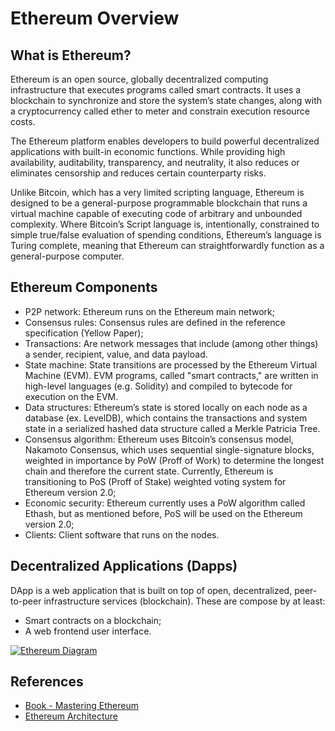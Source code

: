 # Ethereum Overview

## What is Ethereum?
Ethereum is an open source, globally decentralized computing infrastructure that executes programs called smart contracts. It uses a blockchain to synchronize and store the system’s state changes, along with a cryptocurrency called ether to meter and constrain execution resource costs.

The Ethereum platform enables developers to build powerful decentralized applications with built-in economic functions. While providing high availability, auditability, transparency, and neutrality, it also reduces or eliminates censorship and reduces certain counterparty risks.

Unlike Bitcoin, which has a very limited scripting language, Ethereum is designed to be a general-purpose programmable blockchain that runs a virtual machine capable of executing code of arbitrary and unbounded complexity. Where Bitcoin’s Script language is, intentionally, constrained to simple true/false evaluation of spending conditions, Ethereum’s language is Turing complete, meaning that Ethereum can straightforwardly function as a general-purpose computer.

## Ethereum Components
* P2P network: Ethereum runs on the Ethereum main network;
* Consensus rules: Consensus rules are defined in the reference specification (Yellow Paper);
* Transactions: Are network messages that include (among other things) a sender, recipient, value, and data payload.
* State machine: State transitions are processed by the Ethereum Virtual Machine (EVM). EVM programs, called "smart contracts," are written in high-level languages (e.g. Solidity) and compiled to bytecode for execution on the EVM.
* Data structures: Ethereum’s state is stored locally on each node as a database (ex. LevelDB), which contains the transactions and system state in a serialized hashed data structure called a Merkle Patricia Tree.
* Consensus algorithm: Ethereum uses Bitcoin’s consensus model, Nakamoto Consensus, which uses sequential single-signature blocks, weighted in importance by PoW (Proff of Work) to determine the longest chain and therefore the current state. Currently, Ethereum is transitioning to PoS (Proff of Stake) weighted voting system for Ethereum version 2.0;
* Economic security: Ethereum currently uses a PoW algorithm called Ethash, but as mentioned before, PoS will be used on the Ethereum version 2.0;
* Clients: Client software that runs on the nodes.

## Decentralized Applications (Dapps)

DApp is a web application that is built on top of open, decentralized, peer-to-peer infrastructure services (blockchain). These are compose by at least:
* Smart contracts on a blockchain;
* A web frontend user interface.

[![Ethereum Diagram](https://static.packt-cdn.com/products/9781788831383/graphics/da29eb83-8343-4c0a-8c90-968dc087eb95.png)](lhttps://static.packt-cdn.com/products/9781788831383/graphics/da29eb83-8343-4c0a-8c90-968dc087eb95.png)


## References
* [Book - Mastering Ethereum](https://github.com/ethereumbook/ethereumbook)
* [Ethereum Architecture](https://subscription.packtpub.com/book/application_development/9781788831383/1/ch01lvl1sec15/blockchain-and-ethereum-architecture)